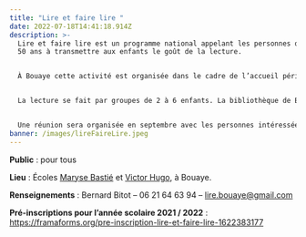 ```yaml
---
title: "Lire et faire lire "
date: 2022-07-18T14:41:18.914Z
description: >-
  Lire et faire lire est un programme national appelant les personnes de plus de
  50 ans à transmettre aux enfants le goût de la lecture.


  À Bouaye cette activité est organisée dans le cadre de l’accueil périscolaire sur le temps de midi.


  La lecture se fait par groupes de 2 à 6 enfants. La bibliothèque de Bouaye donne un accès gratuit aux livres jeunesse pour les lecteurs de Lire et faire lire.


  Une réunion sera organisée en septembre avec les personnes intéressées pour organiser l’activité. Les lecteurs interviennent une ou deux fois par semaine ou quinzaine suivant leur disponibilité.
banner: /images/lireFaireLire.jpeg
---
```

**Public** : pour tous

**Lieu** : Écoles [Maryse Bastié](https://goo.gl/maps/vxBN58MzJUB2) et [Victor Hugo](https://goo.gl/maps/XKJLkGUBieD2), à Bouaye.

**Renseignements** : Bernard Bitot – 06 21 64 63 94 – [lire.bouaye@gmail.com](mailto:lire.bouaye@gmail.com)

**Pré-inscriptions pour l’année scolaire 2021 / 2022** : <https://framaforms.org/pre-inscription-lire-et-faire-lire-1622383177>
